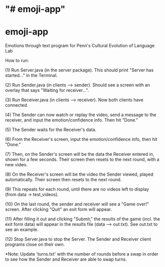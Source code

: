 "# emoji-app" 
=======
# emoji-app
Emotions through text program for Penn's Cultural Evolution of Language Lab

How to run:

(1) Run Server.java (in the server package). This should print "Server has started..." in the Terminal.

(2) Run Sender.java (in clients --> sender). Should see a screen with an overlay that says "Waiting for receiver...".

(3) Run Receiver.java (in clients --> receiver). Now both clients have connected.

(4) The Sender can now watch or replay the video, send a message to the receiver, and input the emotion/confidence info. Then hit "Done."

(5) The Sender waits for the Receiver's data.

(6) From the Receiver's screen, input the emotion/confidence info, then hit "Done."

(7) Then, on the Sender's screen will be the data the Receiver entered in, shown for a few seconds. Their screen then resets to the next
round, with a new video.

(8) On the Receiver's screen will be the video the Sender viewed, played automatically. Their screen then resets to the next round.

(9) This repeats for each round, until there are no videos left to display (from data -> test_videos).

(10) On the last round, the sender and receiver will see a "Game over!" screen. After clicking "Quit" an exit form will appear.

(11) After filling it out and clicking "Submit," the results of the game (incl. the exit form data) will appear in the results file 
(data --> out.txt). See out.txt to see an example.

(12) Stop Server.java to stop the Server. The Sender and Receiver client programs close on their own.

*Note: Update 'turns.txt' with the number of rounds before a swap in order to see how the Sender and Receiver are able to swap turns.
